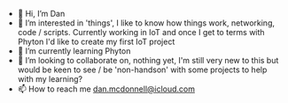- 👋 Hi, I’m Dan
- 👀 I’m interested in 'things', I like to know how things work, networking, code / scripts. Currently working in IoT and once I get to terms with Phyton I'd like to create my first IoT project
- 🌱 I’m currently learning Phyton
- 💞️ I’m looking to collaborate on, nothing yet, I'm still very new to this but would be keen to see / be 'non-handson' with some projects to help with my learning?
- 📫 How to reach me dan.mcdonnell@icloud.com

<!---
DanMcD89/DanMcD89 is a ✨ special ✨ repository because its `README.md` (this file) appears on your GitHub profile.
You can click the Preview link to take a look at your changes.
--->
